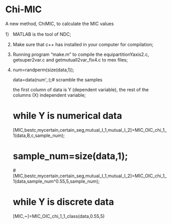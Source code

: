 # Chi-MIC
A new method, ChiMIC, to calculate the MIC values

1） MATLAB is the tool of NDC;

2)  Make sure that c++ has installed in your computer for compilation;

3)  Running program “make.m” to compile the equipartitionYaxis2.c, getsuper2var.c and getmutualI2var_fix4.c to mex files;

4)  num=randperm(size(data,1)); 

    data=data(num',:);# scramble the samples
    
    the first column of data is Y (dependent variable), the rest of the columns (X) independent variable;
    
    # while Y is numerical data
    
    [MIC,bestc,mycertain,certain_seg,mutual_I_1,mutual_I_2]=MIC_OIC_chi_1_1(data,B,c,sample_num);
    
    # sample_num=size(data,1);
    
    #[MIC,bestc,mycertain,certain_seg,mutual_I_1,mutual_I_2]=MIC_OIC_chi_1_1(data,sample_num^0.55,5,sample_num);
    
    # while Y is discrete data
    
    [MIC,~]=MIC_OIC_chi_1_1_class(data,0.55,5)
    
